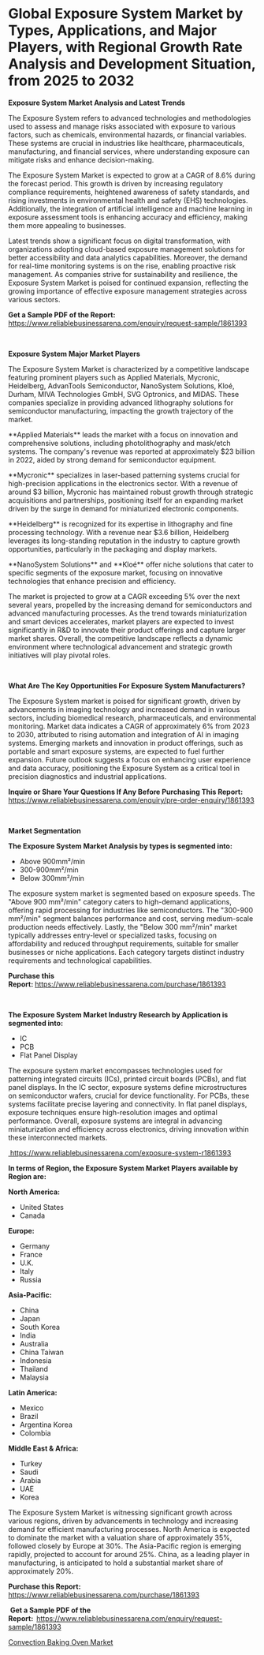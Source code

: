 <p><h1>Global Exposure System Market by Types, Applications, and Major Players, with Regional Growth Rate Analysis and Development Situation, from 2025 to 2032</h1></p><p><strong>Exposure System Market Analysis and Latest Trends</strong></p>
<p><p>The Exposure System refers to advanced technologies and methodologies used to assess and manage risks associated with exposure to various factors, such as chemicals, environmental hazards, or financial variables. These systems are crucial in industries like healthcare, pharmaceuticals, manufacturing, and financial services, where understanding exposure can mitigate risks and enhance decision-making.</p><p>The Exposure System Market is expected to grow at a CAGR of 8.6% during the forecast period. This growth is driven by increasing regulatory compliance requirements, heightened awareness of safety standards, and rising investments in environmental health and safety (EHS) technologies. Additionally, the integration of artificial intelligence and machine learning in exposure assessment tools is enhancing accuracy and efficiency, making them more appealing to businesses.</p><p>Latest trends show a significant focus on digital transformation, with organizations adopting cloud-based exposure management solutions for better accessibility and data analytics capabilities. Moreover, the demand for real-time monitoring systems is on the rise, enabling proactive risk management. As companies strive for sustainability and resilience, the Exposure System Market is poised for continued expansion, reflecting the growing importance of effective exposure management strategies across various sectors.</p></p>
<p><strong>Get a Sample PDF of the Report:&nbsp;</strong> <a href="https://www.reliablebusinessarena.com/enquiry/request-sample/1861393?utm_campaign=2130&utm_medium=2&utm_source=Github&utm_content=ia&utm_term=22022025&utm_id=exposure-system">https://www.reliablebusinessarena.com/enquiry/request-sample/1861393</a></p>
<p>&nbsp;</p>
<p><strong>Exposure System Major Market Players</strong></p>
<p><p>The Exposure System Market is characterized by a competitive landscape featuring prominent players such as Applied Materials, Mycronic, Heidelberg, AdvanTools Semiconductor, NanoSystem Solutions, Kloé, Durham, MIVA Technologies GmbH, SVG Optronics, and MIDAS. These companies specialize in providing advanced lithography solutions for semiconductor manufacturing, impacting the growth trajectory of the market.</p><p>**Applied Materials** leads the market with a focus on innovation and comprehensive solutions, including photolithography and mask/etch systems. The company's revenue was reported at approximately $23 billion in 2022, aided by strong demand for semiconductor equipment.</p><p>**Mycronic** specializes in laser-based patterning systems crucial for high-precision applications in the electronics sector. With a revenue of around $3 billion, Mycronic has maintained robust growth through strategic acquisitions and partnerships, positioning itself for an expanding market driven by the surge in demand for miniaturized electronic components.</p><p>**Heidelberg** is recognized for its expertise in lithography and fine processing technology. With a revenue near $3.6 billion, Heidelberg leverages its long-standing reputation in the industry to capture growth opportunities, particularly in the packaging and display markets.</p><p>**NanoSystem Solutions** and **Kloé** offer niche solutions that cater to specific segments of the exposure market, focusing on innovative technologies that enhance precision and efficiency.</p><p>The market is projected to grow at a CAGR exceeding 5% over the next several years, propelled by the increasing demand for semiconductors and advanced manufacturing processes. As the trend towards miniaturization and smart devices accelerates, market players are expected to invest significantly in R&D to innovate their product offerings and capture larger market shares. Overall, the competitive landscape reflects a dynamic environment where technological advancement and strategic growth initiatives will play pivotal roles.</p></p>
<p>&nbsp;</p>
<p><strong>What Are The Key Opportunities For Exposure System Manufacturers?</strong></p>
<p><p>The Exposure System market is poised for significant growth, driven by advancements in imaging technology and increased demand in various sectors, including biomedical research, pharmaceuticals, and environmental monitoring. Market data indicates a CAGR of approximately 6% from 2023 to 2030, attributed to rising automation and integration of AI in imaging systems. Emerging markets and innovation in product offerings, such as portable and smart exposure systems, are expected to fuel further expansion. Future outlook suggests a focus on enhancing user experience and data accuracy, positioning the Exposure System as a critical tool in precision diagnostics and industrial applications.</p></p>
<p><strong>Inquire or Share Your Questions If Any Before Purchasing This Report:</strong> <a href="https://www.reliablebusinessarena.com/enquiry/pre-order-enquiry/1861393?utm_campaign=2130&utm_medium=2&utm_source=Github&utm_content=ia&utm_term=22022025&utm_id=exposure-system">https://www.reliablebusinessarena.com/enquiry/pre-order-enquiry/1861393</a></p>
<p>&nbsp;</p>
<p><strong>Market Segmentation</strong></p>
<p><strong>The Exposure System Market Analysis by types is segmented into:</strong></p>
<p><ul><li>Above 900mm²/min</li><li>300-900mm²/min</li><li>Below 300mm²/min</li></ul></p>
<p><p>The exposure system market is segmented based on exposure speeds. The "Above 900 mm²/min" category caters to high-demand applications, offering rapid processing for industries like semiconductors. The "300-900 mm²/min" segment balances performance and cost, serving medium-scale production needs effectively. Lastly, the "Below 300 mm²/min" market typically addresses entry-level or specialized tasks, focusing on affordability and reduced throughput requirements, suitable for smaller businesses or niche applications. Each category targets distinct industry requirements and technological capabilities.</p></p>
<p><strong>Purchase this Report:&nbsp;</strong><a href="https://www.reliablebusinessarena.com/purchase/1861393?utm_campaign=2130&utm_medium=2&utm_source=Github&utm_content=ia&utm_term=22022025&utm_id=exposure-system">https://www.reliablebusinessarena.com/purchase/1861393</a></p>
<p>&nbsp;</p>
<p><strong>The Exposure System Market Industry Research by Application is segmented into:</strong></p>
<p><ul><li>IC</li><li>PCB</li><li>Flat Panel Display</li></ul></p>
<p><p>The exposure system market encompasses technologies used for patterning integrated circuits (ICs), printed circuit boards (PCBs), and flat panel displays. In the IC sector, exposure systems define microstructures on semiconductor wafers, crucial for device functionality. For PCBs, these systems facilitate precise layering and connectivity. In flat panel displays, exposure techniques ensure high-resolution images and optimal performance. Overall, exposure systems are integral in advancing miniaturization and efficiency across electronics, driving innovation within these interconnected markets.</p></p>
<p><a href="https://www.reliablebusinessarena.com/exposure-system-r1861393?utm_campaign=2130&utm_medium=2&utm_source=Github&utm_content=ia&utm_term=22022025&utm_id=exposure-system">&nbsp;https://www.reliablebusinessarena.com/exposure-system-r1861393</a></p>
<p><strong>In terms of Region, the Exposure System Market Players available by Region are:</strong></p>
<p>
    <p> <strong> North America: </strong>
        <ul>
            <li>United States</li>
            <li>Canada</li>
        </ul>
        </p> 
    <p> <strong> Europe: </strong>
        <ul>
            <li>Germany</li>
            <li>France</li>
            <li>U.K.</li>
            <li>Italy</li>
            <li>Russia</li>
        </ul>
        </p> 
    <p> <strong> Asia-Pacific: </strong>
        <ul>
            <li>China</li>
            <li>Japan</li>
            <li>South Korea</li>
            <li>India</li>
            <li>Australia</li>
            <li>China Taiwan</li>
            <li>Indonesia</li>
            <li>Thailand</li>
            <li>Malaysia</li>
        </ul>
        </p> 
    <p> <strong> Latin America: </strong>
        <ul>
            <li>Mexico</li>
            <li>Brazil</li>
            <li>Argentina Korea</li>
            <li>Colombia</li>
        </ul>
        </p> 
    <p> <strong> Middle East & Africa: </strong>
        <ul>
            <li>Turkey</li>
            <li>Saudi</li>
            <li>Arabia</li>
            <li>UAE</li>
            <li>Korea</li>
        </ul>
    </p>
    </p>
<p><p>The Exposure System Market is witnessing significant growth across various regions, driven by advancements in technology and increasing demand for efficient manufacturing processes. North America is expected to dominate the market with a valuation share of approximately 35%, followed closely by Europe at 30%. The Asia-Pacific region is emerging rapidly, projected to account for around 25%. China, as a leading player in manufacturing, is anticipated to hold a substantial market share of approximately 20%.</p></p>
<p><strong>Purchase this Report: </strong><a href="https://www.reliablebusinessarena.com/purchase/1861393?utm_campaign=2130&utm_medium=2&utm_source=Github&utm_content=ia&utm_term=22022025&utm_id=exposure-system">https://www.reliablebusinessarena.com/purchase/1861393</a></p>
<p>&nbsp;<strong>Get a Sample PDF of the Report:&nbsp;&nbsp;</strong><a href="https://www.reliablebusinessarena.com/enquiry/request-sample/1861393?utm_campaign=2130&utm_medium=2&utm_source=Github&utm_content=ia&utm_term=22022025&utm_id=exposure-system">https://www.reliablebusinessarena.com/enquiry/request-sample/1861393</a></p>
<p><strong></strong></p>
<p><p><a href="https://github.com/delindacallegari68/Market-Research-Report-List-1/blob/main/convection-baking-oven-market.md?utm_campaign=2130&utm_medium=2&utm_source=Github&utm_content=ia&utm_term=22022025&utm_id=exposure-system">Convection Baking Oven Market</a></p></p>